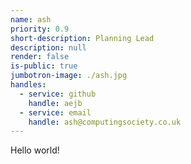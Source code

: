 ```yaml
---
name: ash
priority: 0.9
short-description: Planning Lead
description: null
render: false
is-public: true
jumbotron-image: ./ash.jpg
handles:
  - service: github
    handle: aejb
  - service: email
    handle: ash@computingsociety.co.uk
---
```


Hello world!
